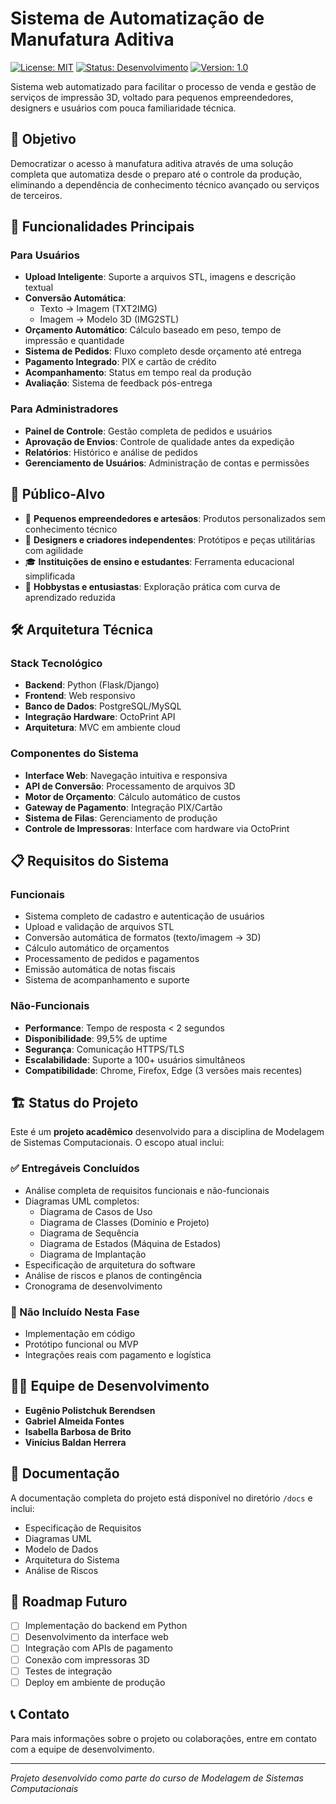 # Sistema de Automatização de Manufatura Aditiva

[![License: MIT](https://img.shields.io/badge/License-MIT-yellow.svg)](https://opensource.org/licenses/MIT)
[![Status: Desenvolvimento](https://img.shields.io/badge/Status-Desenvolvimento-orange.svg)]()
[![Version: 1.0](https://img.shields.io/badge/Version-1.0-blue.svg)]()

Sistema web automatizado para facilitar o processo de venda e gestão de serviços de impressão 3D, voltado para pequenos empreendedores, designers e usuários com pouca familiaridade técnica.

## 🎯 Objetivo

Democratizar o acesso à manufatura aditiva através de uma solução completa que automatiza desde o preparo até o controle da produção, eliminando a dependência de conhecimento técnico avançado ou serviços de terceiros.

## 🚀 Funcionalidades Principais

### Para Usuários
- **Upload Inteligente**: Suporte a arquivos STL, imagens e descrição textual
- **Conversão Automática**: 
  - Texto → Imagem (TXT2IMG)
  - Imagem → Modelo 3D (IMG2STL)
- **Orçamento Automático**: Cálculo baseado em peso, tempo de impressão e quantidade
- **Sistema de Pedidos**: Fluxo completo desde orçamento até entrega
- **Pagamento Integrado**: PIX e cartão de crédito
- **Acompanhamento**: Status em tempo real da produção
- **Avaliação**: Sistema de feedback pós-entrega

### Para Administradores
- **Painel de Controle**: Gestão completa de pedidos e usuários
- **Aprovação de Envios**: Controle de qualidade antes da expedição
- **Relatórios**: Histórico e análise de pedidos
- **Gerenciamento de Usuários**: Administração de contas e permissões

## 👥 Público-Alvo

- 🏪 **Pequenos empreendedores e artesãos**: Produtos personalizados sem conhecimento técnico
- 🎨 **Designers e criadores independentes**: Protótipos e peças utilitárias com agilidade
- 🎓 **Instituições de ensino e estudantes**: Ferramenta educacional simplificada
- 🔧 **Hobbystas e entusiastas**: Exploração prática com curva de aprendizado reduzida

## 🛠️ Arquitetura Técnica

### Stack Tecnológico
- **Backend**: Python (Flask/Django)
- **Frontend**: Web responsivo
- **Banco de Dados**: PostgreSQL/MySQL
- **Integração Hardware**: OctoPrint API
- **Arquitetura**: MVC em ambiente cloud

### Componentes do Sistema
- **Interface Web**: Navegação intuitiva e responsiva
- **API de Conversão**: Processamento de arquivos 3D
- **Motor de Orçamento**: Cálculo automático de custos
- **Gateway de Pagamento**: Integração PIX/Cartão
- **Sistema de Filas**: Gerenciamento de produção
- **Controle de Impressoras**: Interface com hardware via OctoPrint

## 📋 Requisitos do Sistema

### Funcionais
- Sistema completo de cadastro e autenticação de usuários
- Upload e validação de arquivos STL
- Conversão automática de formatos (texto/imagem → 3D)
- Cálculo automático de orçamentos
- Processamento de pedidos e pagamentos
- Emissão automática de notas fiscais
- Sistema de acompanhamento e suporte

### Não-Funcionais
- **Performance**: Tempo de resposta < 2 segundos
- **Disponibilidade**: 99,5% de uptime
- **Segurança**: Comunicação HTTPS/TLS
- **Escalabilidade**: Suporte a 100+ usuários simultâneos
- **Compatibilidade**: Chrome, Firefox, Edge (3 versões mais recentes)

## 🏗️ Status do Projeto

Este é um **projeto acadêmico** desenvolvido para a disciplina de Modelagem de Sistemas Computacionais. O escopo atual inclui:

### ✅ Entregáveis Concluídos
- Análise completa de requisitos funcionais e não-funcionais
- Diagramas UML completos:
  - Diagrama de Casos de Uso
  - Diagrama de Classes (Domínio e Projeto)
  - Diagrama de Sequência
  - Diagrama de Estados (Máquina de Estados)
  - Diagrama de Implantação
- Especificação de arquitetura do software
- Análise de riscos e planos de contingência
- Cronograma de desenvolvimento

### 🚧 Não Incluído Nesta Fase
- Implementação em código
- Protótipo funcional ou MVP
- Integrações reais com pagamento e logística

## 👨‍💻 Equipe de Desenvolvimento

- **Eugênio Polistchuk Berendsen**
- **Gabriel Almeida Fontes**
- **Isabella Barbosa de Brito**
- **Vinícius Baldan Herrera**

## 📄 Documentação

A documentação completa do projeto está disponível no diretório `/docs` e inclui:
- Especificação de Requisitos
- Diagramas UML
- Modelo de Dados
- Arquitetura do Sistema
- Análise de Riscos

## 🔄 Roadmap Futuro

- [ ] Implementação do backend em Python
- [ ] Desenvolvimento da interface web
- [ ] Integração com APIs de pagamento
- [ ] Conexão com impressoras 3D
- [ ] Testes de integração
- [ ] Deploy em ambiente de produção

## 📞 Contato

Para mais informações sobre o projeto ou colaborações, entre em contato com a equipe de desenvolvimento.

---

*Projeto desenvolvido como parte do curso de Modelagem de Sistemas Computacionais*